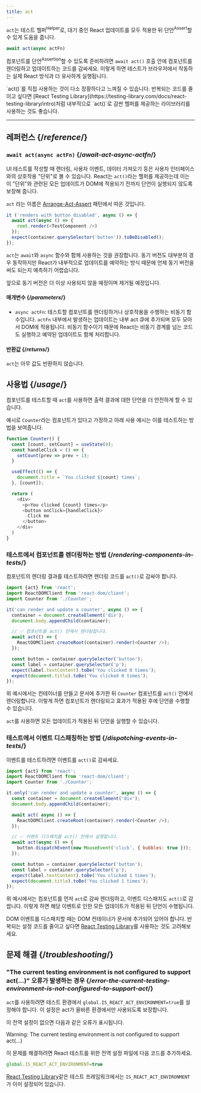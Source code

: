 ```yaml
---
title: act
---
```


<Intro>

`act`는 테스트 헬퍼<sup>Helper</sup>로, 대기 중인 React 업데이트를 모두 적용한 뒤 단언<sup>Assert</sup>할 수 있게 도움을 줍니다.

```js
await act(async actFn)
```

</Intro>

컴포넌트를 단언<sup>Assertion</sup>할 수 있도록 준비하려면 `await act()` 호출 안에 컴포넌트를 렌더링하고 업데이트하는 코드를 감싸세요. 이렇게 하면 테스트가 브라우저에서 작동하는 실제 React 방식과 더 유사하게 실행됩니다.

<Note>
`act()`를 직접 사용하는 것이 다소 장황하다고 느껴질 수 있습니다. 반복되는 코드를 줄이고 싶다면 [React Testing Library](https://testing-library.com/docs/react-testing-library/intro)처럼 내부적으로 `act()`로 감싼 헬퍼를 제공하는 라이브러리를 사용하는 것도 좋습니다.
</Note>


<InlineToc />

---

## 레퍼런스 {/*reference*/}

### `await act(async actFn)` {/*await-act-async-actfn*/}

UI 테스트를 작성할 때 렌더링, 사용자 이벤트, 데이터 가져오기 등은 사용자 인터페이스와의 상호작용 "단위"로 볼 수 있습니다. React는 `act()`라는 헬퍼를 제공하는데 이는 이 "단위"와 관련된 모든 업데이트가 DOM에 적용되기 전까지 단언이 실행되지 않도록 보장해 줍니다.

`act` 라는 이름은 [Arrange-Act-Assert](https://wiki.c2.com/?ArrangeActAssert) 패턴에서 따온 것입니다.

```js {2,4}
it ('renders with button disabled', async () => {
  await act(async () => {
    root.render(<TestComponent />)
  });
  expect(container.querySelector('button')).toBeDisabled();
});
```

<Note>

`act`는 `await`와 `async` 함수와 함께 사용하는 것을 권장합니다. 동기 버전도 대부분의 경우 동작하지만 React가 내부적으로 업데이트를 예약하는 방식 때문에 언제 동기 버전을 써도 되는지 예측하기 어렵습니다.

앞으로 동기 버전은 더 이상 사용되지 않을 예정이며 제거될 예정입니다.

</Note>

#### 매개변수 {/*parameters*/}

* `async actFn`: 테스트할 컴포넌트를 렌더링하거나 상호작용을 수행하는 비동기 함수입니다. `actFn` 내부에서 발생하는 업데이트는 내부 act 큐에 추가되며 모두 모아서 DOM에 적용됩니다. 비동기 함수이기 때문에 React는 비동기 경계를 넘는 코드도 실행하고 예약된 업데이트도 함께 처리합니다.

#### 반환값 {/*returns*/}

`act`는 아무 값도 반환하지 않습니다.

## 사용법 {/*usage*/}

컴포넌트를 테스트할 때 `act`를 사용하면 출력 결과에 대한 단언을 더 안전하게 할 수 있습니다.

예시로 `Counter`라는 컴포넌트가 있다고 가정하고 아래 사용 예시는 이를 테스트하는 방법을 보여줍니다.

```js
function Counter() {
  const [count, setCount] = useState(0);
  const handleClick = () => {
    setCount(prev => prev + 1);
  }

  useEffect(() => {
    document.title = `You clicked ${count} times`;
  }, [count]);

  return (
    <div>
      <p>You clicked {count} times</p>
      <button onClick={handleClick}>
        Click me
      </button>
    </div>
  )
}
```

### 테스트에서 컴포넌트를 렌더링하는 방법 {/*rendering-components-in-tests*/}

컴포넌트의 렌더링 결과를 테스트하려면 렌더링 코드를 `act()`로 감싸야 합니다.

```js  {10,12}
import {act} from 'react';
import ReactDOMClient from 'react-dom/client';
import Counter from './Counter';

it('can render and update a counter', async () => {
  container = document.createElement('div');
  document.body.appendChild(container);

  // ✅ 컴포넌트를 act() 안에서 렌더링합니다.
  await act(() => {
    ReactDOMClient.createRoot(container).render(<Counter />);
  });

  const button = container.querySelector('button');
  const label = container.querySelector('p');
  expect(label.textContent).toBe('You clicked 0 times');
  expect(document.title).toBe('You clicked 0 times');
});
```

위 예시에서는 컨테이너를 만들고 문서에 추가한 뒤 `Counter` 컴포넌트를 `act()` 안에서 렌더링합니다. 이렇게 하면 컴포넌트가 렌더링되고 효과가 적용된 후에 단언을 수행할 수 있습니다.

`act`를 사용하면 모든 업데이트가 적용된 뒤 단언을 실행할 수 있습니다.

### 테스트에서 이벤트 디스패칭하는 방법 {/*dispatching-events-in-tests*/}

이벤트를 테스트하려면 이벤트를 `act()`로 감싸세요.

```js {14,16}
import {act} from 'react';
import ReactDOMClient from 'react-dom/client';
import Counter from './Counter';

it.only('can render and update a counter', async () => {
  const container = document.createElement('div');
  document.body.appendChild(container);

  await act( async () => {
    ReactDOMClient.createRoot(container).render(<Counter />);
  });

  // ✅ 이벤트 디스패치를 act() 안에서 실행합니다.
  await act(async () => {
    button.dispatchEvent(new MouseEvent('click', { bubbles: true }));
  });

  const button = container.querySelector('button');
  const label = container.querySelector('p');
  expect(label.textContent).toBe('You clicked 1 times');
  expect(document.title).toBe('You clicked 1 times');
});
```

위 예시에서는 컴포넌트를 먼저 `act`로 감싸 렌더링하고, 이벤트 디스패치도 `act()`로 감쌉니다. 이렇게 하면 해당 이벤트로 인한 모든 업데이트가 적용된 뒤 단언이 수행됩니다.

<Pitfall>

DOM 이벤트를 디스패치할 때는 DOM 컨테이너가 문서에 추가되어 있어야 합니다. 반복되는 설정 코드를 줄이고 싶다면 [React Testing Library](https://testing-library.com/docs/react-testing-library/intro)를 사용하는 것도 고려해보세요.

</Pitfall>

## 문제 해결 {/*troubleshooting*/}

### "The current testing environment is not configured to support act(...)" 오류가 발생하는 경우 {/*error-the-current-testing-environment-is-not-configured-to-support-act*/}

`act`를 사용하려면 테스트 환경에서 `global.IS_REACT_ACT_ENVIRONMENT=true`를 설정해야 합니다. 이 설정은 act가 올바른 환경에서만 사용되도록 보장합니다.

이 전역 설정이 없으면 다음과 같은 오류가 표시됩니다.

<ConsoleBlock level="error">

Warning: The current testing environment is not configured to support act(...)

</ConsoleBlock>

이 문제를 해결하려면 React 테스트를 위한 전역 설정 파일에 다음 코드를 추가하세요.

```js
global.IS_REACT_ACT_ENVIRONMENT=true
```

<Note>

[React Testing Library](https://testing-library.com/docs/react-testing-library/intro)같은 테스트 프레임워크에서는 `IS_REACT_ACT_ENVIRONMENT`가 이미 설정되어 있습니다.

</Note>
